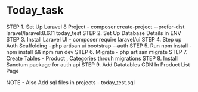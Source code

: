 # Today_task

STEP 1. Set Up Laravel 8 Project - composer create-project --prefer-dist laravel/laravel:8.6.11 today_test
STEP 2. Set Up Database Details in ENV
STEP 3. Install Laravel UI - composer require laravel/ui
STEP 4. Step up Auth Scaffolding - php artisan ui bootstrap --auth
STEP 5. Run npm install - npm install && npm run dev
STEP 6. Migrate - php artisan migrate
STEP 7. Create Tables - Product , Categories throuh migrations
STEP 8. Install Sanctum package for auth api
STEP 9. Add Datatables CDN In Product List Page

NOTE - Also Add sql files in projects - today_test.sql
